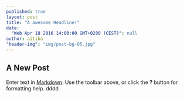```yaml
---
published: true
layout: post
title: "A awesome Headline!"
date: 
  "Web Apr 18 2016 14:00:00 GMT+0200 (CEST)": null
author: aitiba
"header-img": "img/post-bg-05.jpg"
---
```

## A New Post

Enter text in [Markdown](http://daringfireball.net/projects/markdown/). Use the toolbar above, or click the **?** button for formatting help.
dddd

